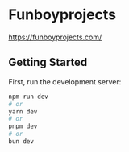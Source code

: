 # Funboyprojects
https://funboyprojects.com/


## Getting Started

First, run the development server:

```bash
npm run dev
# or
yarn dev
# or
pnpm dev
# or
bun dev
```